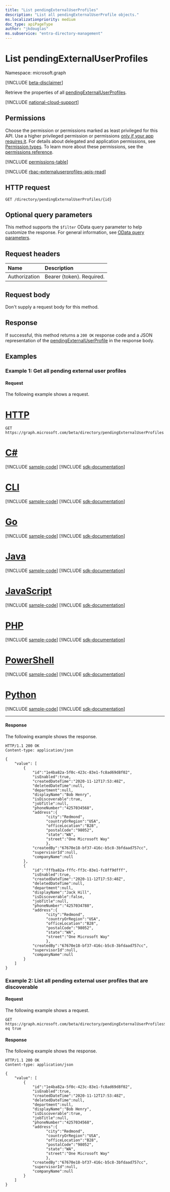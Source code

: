 ```yaml
---
title: "List pendingExternalUserProfiles"
description: "List all pendingExternalUserProfile objects."
ms.localizationpriority: medium
doc_type: apiPageType
author: "jkdouglas"
ms.subservice: "entra-directory-management"
---
```


# List pendingExternalUserProfiles

Namespace: microsoft.graph

[!INCLUDE [beta-disclaimer](../../includes/beta-disclaimer.md)]

Retrieve the properties of all [pendingExternalUserProfiles](../resources/pendingexternaluserprofile.md).

[!INCLUDE [national-cloud-support](../../includes/global-only.md)]

## Permissions

Choose the permission or permissions marked as least privileged for this API. Use a higher privileged permission or permissions [only if your app requires it](/graph/permissions-overview#best-practices-for-using-microsoft-graph-permissions). For details about delegated and application permissions, see [Permission types](/graph/permissions-overview#permission-types). To learn more about these permissions, see the [permissions reference](/graph/permissions-reference).

<!-- {
  "blockType": "permissions",
  "name": "directory-list-pendingexternaluserprofiles-permissions"
}
-->
[!INCLUDE [permissions-table](../includes/permissions/directory-list-pendingexternaluserprofiles-permissions.md)]

[!INCLUDE [rbac-externaluserprofiles-apis-read](../includes/rbac-for-apis/rbac-externaluserprofiles-apis-read.md)]

## HTTP request

<!-- { "blockType": "ignored" } -->

```http
GET /directory/pendingExternalUserProfiles/{id}
```

## Optional query parameters

This method supports the `$filter` OData query parameter to help customize the response. For general information, see [OData query parameters](/graph/query-parameters).

## Request headers

|Name|Description|
|:---------------|:----------|
|Authorization|Bearer {token}. Required.|

## Request body

Don't supply a request body for this method.

## Response

If successful, this method returns a `200 OK` response code and a JSON representation of the [pendingExternalUserProfile](../resources/pendingexternaluserprofile.md) in the response body.

## Examples

### Example 1: Get all pending external user profiles

#### Request

The following example shows a request.

# [HTTP](#tab/http)
<!-- {
  "blockType": "request",
  "name": "list_pendingExternalUserProfiles"
}
-->

``` http
GET https://graph.microsoft.com/beta/directory/pendingExternalUserProfiles
```

# [C#](#tab/csharp)
[!INCLUDE [sample-code](../includes/snippets/csharp/list-pendingexternaluserprofiles-csharp-snippets.md)]
[!INCLUDE [sdk-documentation](../includes/snippets/snippets-sdk-documentation-link.md)]

# [CLI](#tab/cli)
[!INCLUDE [sample-code](../includes/snippets/cli/list-pendingexternaluserprofiles-cli-snippets.md)]
[!INCLUDE [sdk-documentation](../includes/snippets/snippets-sdk-documentation-link.md)]

# [Go](#tab/go)
[!INCLUDE [sample-code](../includes/snippets/go/list-pendingexternaluserprofiles-go-snippets.md)]
[!INCLUDE [sdk-documentation](../includes/snippets/snippets-sdk-documentation-link.md)]

# [Java](#tab/java)
[!INCLUDE [sample-code](../includes/snippets/java/list-pendingexternaluserprofiles-java-snippets.md)]
[!INCLUDE [sdk-documentation](../includes/snippets/snippets-sdk-documentation-link.md)]

# [JavaScript](#tab/javascript)
[!INCLUDE [sample-code](../includes/snippets/javascript/list-pendingexternaluserprofiles-javascript-snippets.md)]
[!INCLUDE [sdk-documentation](../includes/snippets/snippets-sdk-documentation-link.md)]

# [PHP](#tab/php)
[!INCLUDE [sample-code](../includes/snippets/php/list-pendingexternaluserprofiles-php-snippets.md)]
[!INCLUDE [sdk-documentation](../includes/snippets/snippets-sdk-documentation-link.md)]

# [PowerShell](#tab/powershell)
[!INCLUDE [sample-code](../includes/snippets/powershell/list-pendingexternaluserprofiles-powershell-snippets.md)]
[!INCLUDE [sdk-documentation](../includes/snippets/snippets-sdk-documentation-link.md)]

# [Python](#tab/python)
[!INCLUDE [sample-code](../includes/snippets/python/list-pendingexternaluserprofiles-python-snippets.md)]
[!INCLUDE [sdk-documentation](../includes/snippets/snippets-sdk-documentation-link.md)]

---

#### Response

The following example shows the response.

<!-- {
  "blockType": "response",
  "truncated": true,
  "@odata.type": "Collection(microsoft.graph.pendingExternalUserProfile)"
} -->

```http
HTTP/1.1 200 OK
Content-type: application/json

{
    "value": [
        {
            "id":"1e4ba82a-5f0c-423c-83e1-fc8ad69d8f02",
            "isEnabled":true,
            "createdDateTime":"2020-11-12T17:53:48Z",
            "deletedDateTime":null,
            "department":null,
            "displayName":"Bob Henry",
            "isDiscoverable":true,
            "jobTitle":null,
            "phoneNumber":"4257034568",
            "address":{
                  "city":"Redmond",
                  "countryOrRegion":"USA",
                  "officeLocation":"B28",
                  "postalCode":"98052",
                  "state":"WA",
                  "street":"One Microsoft Way"
                  },
            "createdBy":"67670e18-bf37-416c-b5c8-3bfdaad757cc",
            "supervisorId":null,
            "companyName":null
        },
        {
            "id":"fffba82a-fffc-ff3c-83e1-fc8ff9dfff",
            "isEnabled":true,
            "createdDateTime":"2020-11-12T17:53:48Z",
            "deletedDateTime":null,
            "department":null,
            "displayName":"Jack Hill",
            "isDiscoverable":false,
            "jobTitle":null,
            "phoneNumber":"4257034788",
            "address":{
                  "city":"Redmond",
                  "countryOrRegion":"USA",
                  "officeLocation":"B28",
                  "postalCode":"98052",
                  "state":"WA",
                  "street":"One Microsoft Way"
                  },
            "createdBy":"67670e18-bf37-416c-b5c8-3bfdaad757cc",
            "supervisorId":null,
            "companyName":null
        }
    ]
}
```

### Example 2: List all pending external user profiles that are discoverable

#### Request

The following example shows a request.

<!-- {
  "blockType": "request",
  "name": "list_pendingExternalUserProfiles_filter"
}
-->

``` http
GET https://graph.microsoft.com/beta/directory/pendingExternalUserProfiles$filter=isDiscoverable eq true
```

#### Response

The following example shows the response.

<!-- {
  "blockType": "response",
  "truncated": true,
  "@odata.type": "Collection(microsoft.graph.pendingExternalUserProfile)"
} -->

```http
HTTP/1.1 200 OK
Content-type: application/json

{
    "value": [
        {
            "id":"1e4ba82a-5f0c-423c-83e1-fc8ad69d8f02",
            "isEnabled":true,
            "createdDateTime":"2020-11-12T17:53:48Z",
            "deletedDateTime":null,
            "department":null,
            "displayName":"Bob Henry",
            "isDiscoverable":true,
            "jobTitle":null,
            "phoneNumber":"4257034568",
            "address":{
                  "city":"Redmond",
                  "countryOrRegion":"USA",
                  "officeLocation":"B28",
                  "postalCode":"98052",
                  "state":"WA",
                  "street":"One Microsoft Way"
                  },
            "createdBy":"67670e18-bf37-416c-b5c8-3bfdaad757cc",
            "supervisorId":null,
            "companyName":null
        }
    ]
}
```

<!-- {
  "type": "#page.annotation",
  "description": "List pendingExternalUserProfile",
  "keywords": "",
  "section": "documentation",
  "tocPath": "",
  "suppressions": []
}-->

